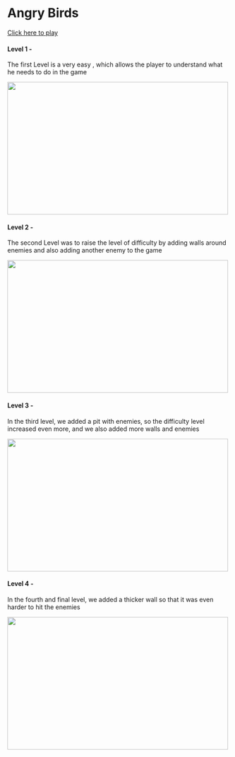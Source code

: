 

# Angry Birds
 <a href="https://danivngopro.itch.io/angrybirds-replica">Click here to play</a>
<h4>Level 1 -</h4>
<p>The first Level is a very easy , which allows the player to understand what he needs to do in the game</p>
<img src="./Assets/Images/Level/Level1.png"  width="500px" height="300px" />
<h4>Level 2 -</h4>
<p>The second Level was to raise the level of difficulty by adding walls around enemies and also adding another enemy to the game</p>
<img src="./Assets/Images/Level/Level2.png"  width="500px" height="300px"  />
<h4>Level 3 -</h4>
<p>In the third level, we added a pit with enemies, so the difficulty level increased even more, and we also added more walls and enemies</p>
<img src="./Assets/Images/Level/Level3.png"  width="500px" height="300px"  />
<h4>Level 4 -</h4>
<p>In the fourth and final level, we added a thicker wall so that it was even harder to hit the enemies</p>
<img src="./Assets/Images/Level/Level4.png" width="500px" height="300px"  />
